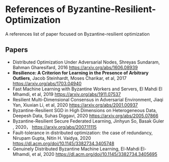 # References of Byzantine-Resilient-Optimization

A references list of paper focused on Byzantine-resilient optimization

## Papers

* Distributed Optimization Under Adversarial Nodes, Shreyas Sundaram, Bahman Gharesifard, 2016
https://arxiv.org/abs/1606.08939
* **Resilience: A Criterion for Learning in the Presence of Arbitrary Outliers**, Jacob Steinhardt, Moses Charikar, et al, 2017
https://arxiv.org/abs/1703.04940
* Fast Machine Learning with Byzantine Workers and Servers, El Mahdi El Mhamdi, et al, 2019
https://arxiv.org/abs/1911.07537
* Resilient Multi-Dimensional Consensus in Adversarial Environment, Jiaqi Yan, Xiuxian Li, et al, 2020
https://arxiv.org/abs/2001.00937
* Byzantine-Resilient SGD in High Dimensions on Heterogeneous Data, Deepesh Data, Suhas Diggavi, 2020
https://arxiv.org/abs/2005.07866
* Byzantine-Resilient Secure Federated Learning,  Jinhyun So, Basak Guler , 2020，
https://arxiv.org/abs/2007.11115
* Fault-tolerance in distributed optimization: the case of redundancy,  Nirupam Gupta, Nitin H. Vaidya,  2020 
https://dl.acm.org/doi/10.1145/3382734.3405748
* Genuinely Distributed Byzantine Machine Learning, El-Mahdi El-Mhamdi, et al,  2020
https://dl.acm.org/doi/10.1145/3382734.3405695